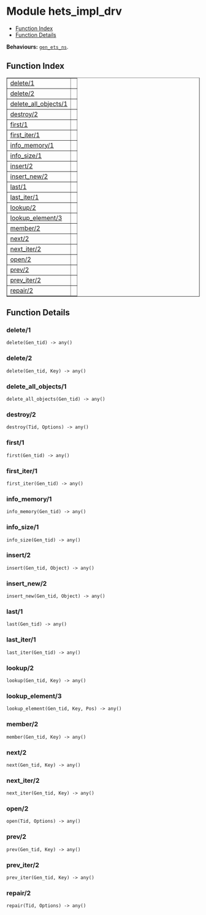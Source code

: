 

# Module hets_impl_drv #
* [Function Index](#index)
* [Function Details](#functions)

__Behaviours:__ [`gen_ets_ns`](gen_ets_ns.md).
<a name="index"></a>

## Function Index ##


<table width="100%" border="1" cellspacing="0" cellpadding="2" summary="function index"><tr><td valign="top"><a href="#delete-1">delete/1</a></td><td></td></tr><tr><td valign="top"><a href="#delete-2">delete/2</a></td><td></td></tr><tr><td valign="top"><a href="#delete_all_objects-1">delete_all_objects/1</a></td><td></td></tr><tr><td valign="top"><a href="#destroy-2">destroy/2</a></td><td></td></tr><tr><td valign="top"><a href="#first-1">first/1</a></td><td></td></tr><tr><td valign="top"><a href="#first_iter-1">first_iter/1</a></td><td></td></tr><tr><td valign="top"><a href="#info_memory-1">info_memory/1</a></td><td></td></tr><tr><td valign="top"><a href="#info_size-1">info_size/1</a></td><td></td></tr><tr><td valign="top"><a href="#insert-2">insert/2</a></td><td></td></tr><tr><td valign="top"><a href="#insert_new-2">insert_new/2</a></td><td></td></tr><tr><td valign="top"><a href="#last-1">last/1</a></td><td></td></tr><tr><td valign="top"><a href="#last_iter-1">last_iter/1</a></td><td></td></tr><tr><td valign="top"><a href="#lookup-2">lookup/2</a></td><td></td></tr><tr><td valign="top"><a href="#lookup_element-3">lookup_element/3</a></td><td></td></tr><tr><td valign="top"><a href="#member-2">member/2</a></td><td></td></tr><tr><td valign="top"><a href="#next-2">next/2</a></td><td></td></tr><tr><td valign="top"><a href="#next_iter-2">next_iter/2</a></td><td></td></tr><tr><td valign="top"><a href="#open-2">open/2</a></td><td></td></tr><tr><td valign="top"><a href="#prev-2">prev/2</a></td><td></td></tr><tr><td valign="top"><a href="#prev_iter-2">prev_iter/2</a></td><td></td></tr><tr><td valign="top"><a href="#repair-2">repair/2</a></td><td></td></tr></table>


<a name="functions"></a>

## Function Details ##

<a name="delete-1"></a>

### delete/1 ###

`delete(Gen_tid) -> any()`


<a name="delete-2"></a>

### delete/2 ###

`delete(Gen_tid, Key) -> any()`


<a name="delete_all_objects-1"></a>

### delete_all_objects/1 ###

`delete_all_objects(Gen_tid) -> any()`


<a name="destroy-2"></a>

### destroy/2 ###

`destroy(Tid, Options) -> any()`


<a name="first-1"></a>

### first/1 ###

`first(Gen_tid) -> any()`


<a name="first_iter-1"></a>

### first_iter/1 ###

`first_iter(Gen_tid) -> any()`


<a name="info_memory-1"></a>

### info_memory/1 ###

`info_memory(Gen_tid) -> any()`


<a name="info_size-1"></a>

### info_size/1 ###

`info_size(Gen_tid) -> any()`


<a name="insert-2"></a>

### insert/2 ###

`insert(Gen_tid, Object) -> any()`


<a name="insert_new-2"></a>

### insert_new/2 ###

`insert_new(Gen_tid, Object) -> any()`


<a name="last-1"></a>

### last/1 ###

`last(Gen_tid) -> any()`


<a name="last_iter-1"></a>

### last_iter/1 ###

`last_iter(Gen_tid) -> any()`


<a name="lookup-2"></a>

### lookup/2 ###

`lookup(Gen_tid, Key) -> any()`


<a name="lookup_element-3"></a>

### lookup_element/3 ###

`lookup_element(Gen_tid, Key, Pos) -> any()`


<a name="member-2"></a>

### member/2 ###

`member(Gen_tid, Key) -> any()`


<a name="next-2"></a>

### next/2 ###

`next(Gen_tid, Key) -> any()`


<a name="next_iter-2"></a>

### next_iter/2 ###

`next_iter(Gen_tid, Key) -> any()`


<a name="open-2"></a>

### open/2 ###

`open(Tid, Options) -> any()`


<a name="prev-2"></a>

### prev/2 ###

`prev(Gen_tid, Key) -> any()`


<a name="prev_iter-2"></a>

### prev_iter/2 ###

`prev_iter(Gen_tid, Key) -> any()`


<a name="repair-2"></a>

### repair/2 ###

`repair(Tid, Options) -> any()`


